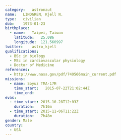 ```yaml
---
category:	astronaut
name:	LINDGREN, Kjell N.
type:	civilian
dob:	1973-01-23
birthplace:
  - name:	Taipei, Taiwan
    latitude:	25.086
    longitude:	121.560997
twitter:	astro_kjell
qualifications:
  - BSc in biology
  - MSc in cardiovascular physiology
  - Doctor of Medicine
references:
  - http://www.nasa.gov/pdf/740566main_current.pdf
missions:
  - name: Soyuz TMA-17M
    time_start:   2015-07-22T21:02:44Z
    time_end:     
evas:
  - time_start: 2015-10-28T12:03Z
    duration:   7h16m
  - time_start: 2015-11-06T11:22Z
    duration:   7h48m
gender:	Male
country:
  - USA
---
```

